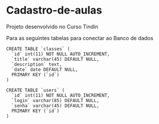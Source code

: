 # Cadastro-de-aulas
Projeto desenvolvido no Curso Tindin

Para as seguintes tabelas para conectar ao Banco de dados

```
CREATE TABLE `classes` (
  `id` int(11) NOT NULL AUTO_INCREMENT,
  `title` varchar(45) DEFAULT NULL,
  `description` text,
  `date` date DEFAULT NULL,
  PRIMARY KEY (`id`)
)
```
```
CREATE TABLE `users` (
  `id` int(11) NOT NULL AUTO_INCREMENT,
  `login` varchar(85) DEFAULT NULL,
  `senha` varchar(45) DEFAULT NULL,
  PRIMARY KEY (`id`)
)
```
